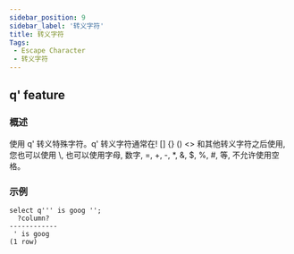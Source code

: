 ```yaml
---
sidebar_position: 9
sidebar_label: '转义字符'
title: 转义字符
Tags:
 - Escape Character
 - 转义字符
---
```


## q\' feature
### 概述
使用 q\' 转义特殊字符。q\' 转义字符通常在\! \[\] \{\} \(\) \<\> 和其他转义字符之后使用, 您也可以使用 \\, 也可以使用字母, 数字, \=, \+, \-, \*, \&, \$, \%, \#, 等, 不允许使用空格。

### 示例
```
select q''' is goog '';
  ?column?
------------
 ' is goog
(1 row)
```
